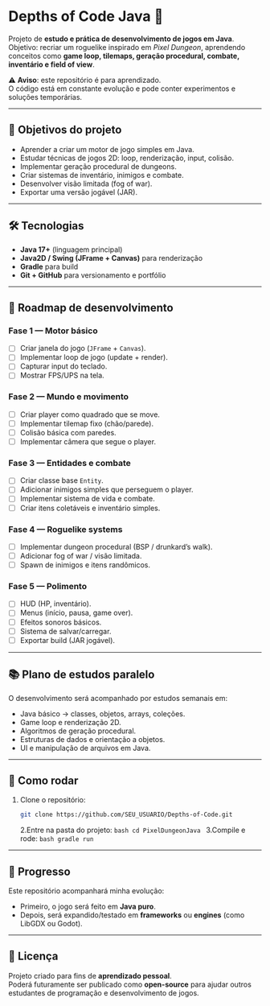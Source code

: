 # Depths of Code Java 🧩

Projeto de **estudo e prática de desenvolvimento de jogos em Java**.  
Objetivo: recriar um roguelike inspirado em _Pixel Dungeon_, aprendendo conceitos como **game loop, tilemaps, geração procedural, combate, inventário e field of view**.

⚠️ **Aviso**: este repositório é para aprendizado.  
O código está em constante evolução e pode conter experimentos e soluções temporárias.

---

## 🎯 Objetivos do projeto

- Aprender a criar um motor de jogo simples em Java.
- Estudar técnicas de jogos 2D: loop, renderização, input, colisão.
- Implementar geração procedural de dungeons.
- Criar sistemas de inventário, inimigos e combate.
- Desenvolver visão limitada (fog of war).
- Exportar uma versão jogável (JAR).

---

## 🛠️ Tecnologias

- **Java 17+** (linguagem principal)
- **Java2D / Swing (JFrame + Canvas)** para renderização
- **Gradle** para build
- **Git + GitHub** para versionamento e portfólio

---

## 📅 Roadmap de desenvolvimento

### Fase 1 — Motor básico

- [ ] Criar janela do jogo (`JFrame` + `Canvas`).
- [ ] Implementar loop de jogo (update + render).
- [ ] Capturar input do teclado.
- [ ] Mostrar FPS/UPS na tela.

### Fase 2 — Mundo e movimento

- [ ] Criar player como quadrado que se move.
- [ ] Implementar tilemap fixo (chão/parede).
- [ ] Colisão básica com paredes.
- [ ] Implementar câmera que segue o player.

### Fase 3 — Entidades e combate

- [ ] Criar classe base `Entity`.
- [ ] Adicionar inimigos simples que perseguem o player.
- [ ] Implementar sistema de vida e combate.
- [ ] Criar itens coletáveis e inventário simples.

### Fase 4 — Roguelike systems

- [ ] Implementar dungeon procedural (BSP / drunkard’s walk).
- [ ] Adicionar fog of war / visão limitada.
- [ ] Spawn de inimigos e itens randômicos.

### Fase 5 — Polimento

- [ ] HUD (HP, inventário).
- [ ] Menus (início, pausa, game over).
- [ ] Efeitos sonoros básicos.
- [ ] Sistema de salvar/carregar.
- [ ] Exportar build (JAR jogável).

---

## 📚 Plano de estudos paralelo

O desenvolvimento será acompanhado por estudos semanais em:

- Java básico → classes, objetos, arrays, coleções.
- Game loop e renderização 2D.
- Algoritmos de geração procedural.
- Estruturas de dados e orientação a objetos.
- UI e manipulação de arquivos em Java.

---

## 🚀 Como rodar

1. Clone o repositório:
   ```bash
   git clone https://github.com/SEU_USUARIO/Depths-of-Code.git
   ```
   2.Entre na pasta do projeto:
   `bash
cd PixelDungeonJava
`
   3.Compile e rode:
   `bash
gradle run
`

---

## 🧭 Progresso

Este repositório acompanhará minha evolução:

- Primeiro, o jogo será feito em **Java puro**.
- Depois, será expandido/testado em **frameworks** ou **engines** (como LibGDX ou Godot).

---

## 📜 Licença

Projeto criado para fins de **aprendizado pessoal**.  
Poderá futuramente ser publicado como **open-source** para ajudar outros estudantes de programação e desenvolvimento de jogos.
